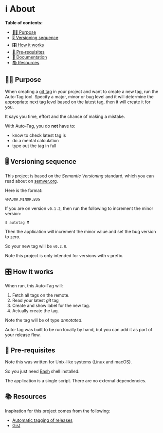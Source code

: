 # ℹ️ About


**Table of contents:**

- [🧑‍🚀 Purpose](#-purpose)
- [🎚️ Versioning sequence](#️-versioning-sequence)
- [🎛️ How it works](#️-how-it-works)
- [💽 Pre-requisites](#-pre-requisites)
- [📘 Documentation](#-documentation)
- [📚 Resources](#-resources)


## 🧑‍🚀 Purpose

When creating a [git tag](https://github.com/MichaelCurrin/learn-to-code/blob/master/Version%20control/Git/tags.md) in your project and want to create a new tag, run the Auto-Tag tool. Specify a major, minor or bug level and it will determine the appropriate next tag level based on the latest tag, then it will create it for you.

It says you time, effort and the chance of making a mistake.

With Auto-Tag, you do **not** have to:

- know to check latest tag is
- do a mental calculation
- type out the tag in full


## 🎚️ Versioning sequence

This project is based on the _Semantic Versioning_ standard, which you can read about on [semver.org](https://semver.org/).

Here is the format:

```
vMAJOR.MINOR.BUG
```

If you are on version `v0.1.2`, then run the following to increment the minor version:

```sh
$ autotag M
```

Then the application will increment the minor value and set the bug version to zero.

So your new tag will be `v0.2.0`.

Note this project is only intended for versions with `v` prefix.


## 🎛️ How it works

When run, this Auto-Tag will:

1. Fetch all tags on the remote.
2. Read your latest _git_ tag
3. Create and show label for the new tag.
4. Actually create the tag.

Note the tag will be of type _annotated_.

Auto-Tag was built to be run locally by hand, but you can add it as part of your release flow.


## 💽 Pre-requisites

Note this was written for Unix-like systems (Linux and macOS).

So you just need [Bash](https://github.com/MichaelCurrin/learn-to-code/blob/master/Shell/Bash/README.md) shell installed.

The application is a single script. There are no external dependencies.

## 📚 Resources

Inspiration for this project comes from the following:

- [Automatic tagging of releases](https://stackoverflow.com/questions/3760086/automatic-tagging-of-releases)
- [Gist](https://gist.github.com/dtiemann83/cfa16ade69a3ea451ad760d4118a9351)
